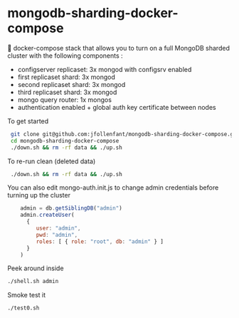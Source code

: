 # mongodb-sharding-docker-compose

:whale: docker-compose stack that allows you to turn on a full MongoDB sharded cluster with the following components :

 * configserver replicaset: 3x mongod with configsrv enabled 
 * first replicaset shard: 3x mongod 
 * second replicaset shard: 3x mongod
 * third replicaset shard: 3x mongod
 * mongo query router: 1x mongos
 * authentication enabled + global auth key certificate between nodes

To get started

```bash
 git clone git@github.com:jfollenfant/mongodb-sharding-docker-compose.git
 cd mongodb-sharding-docker-compose
 ./down.sh && rm -rf data && ./up.sh 
```

To re-run clean (deleted data)

```bash
 ./down.sh && rm -rf data && ./up.sh 
```

You can also edit mongo-auth.init.js to change admin credentials before turning up the cluster

```javascript
    admin = db.getSiblingDB("admin")
    admin.createUser(
      {
         user: "admin",
         pwd: "admin",
         roles: [ { role: "root", db: "admin" } ] 
      }
    )
```

Peek around inside

```bash
./shell.sh admin
```

Smoke test it

```bash
./test0.sh
```  

